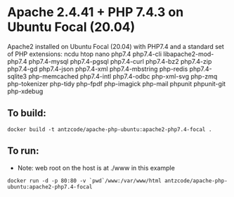 # Apache 2.4.41 + PHP 7.4.3 on Ubuntu Focal (20.04)

Apache2 installed on Ubuntu Focal (20.04) with PHP7.4 and a standard set of PHP extensions: ncdu htop nano php7.4 php7.4-cli libapache2-mod-php7.4
php7.4-mysql php7.4-pgsql php7.4-curl php7.4-bz2 php7.4-zip php7.4-gd php7.4-json php7.4-xml php7.4-mbstring 
php-redis php7.4-sqlite3 php-memcached php7.4-intl php7.4-odbc php-xml-svg php-zmq php-tokenizer php-tidy 
php-fpdf php-imagick php-mail phpunit phpunit-git php-xdebug

## To build:

```
docker build -t antzcode/apache-php-ubuntu:apache2-php7.4-focal .
```

## To run:
* Note: web root on the host is at ./www in this example
```
docker run -d -p 80:80 -v `pwd`/www:/var/www/html antzcode/apache-php-ubuntu:apache2-php7.4-focal
```
